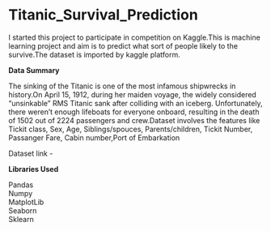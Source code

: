 # Titanic_Survival_Prediction
I started this project to participate in competition on Kaggle.This is machine learning project and aim is to predict what sort of people likely to the survive.The dataset is imported by kaggle platform.



****Data Summary****

The sinking of the Titanic is one of the most infamous shipwrecks in history.On April 15, 1912, during her maiden voyage, the widely considered “unsinkable” RMS Titanic sank after colliding with an iceberg. Unfortunately, there weren’t enough lifeboats for everyone onboard, resulting in the death of 1502 out of 2224 passengers and crew.Dataset involves the features like Tickit class, Sex, Age, Siblings/spouces, Parents/children, Tickit Number, Passanger Fare, Cabin number,Port of Embarkation

Dataset link - 


**Libraries Used**


Pandas                                                                                                                                                                
Numpy                                                                                                                                                                 
MatplotLib                                                                                                                                                            
Seaborn                                                                                                                                                               
Sklearn




